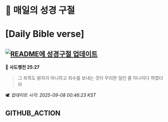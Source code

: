 # 🙏 매일의 성경 구절
# [Daily Bible verse]
## [![README에 성경구절 업데이트](https://github.com/DONGSUKA/first_test/actions/workflows/update-readme-bible.yml/badge.svg)](https://github.com/DONGSUKA/first_test/actions/workflows/update-readme-bible.yml)
<!-- START_BIBLE_VERSE -->
📖 **사도행전 25:27**
> 그 죄목도 밝히지 아니하고 죄수를 보내는 것이 무리한 일인 줄 아나이다 하였더라

🕊️ _업데이트 시각: 2025-09-08 00:46:23 KST_
  <!-- END_BIBLE_VERSE -->
## GITHUB_ACTION
